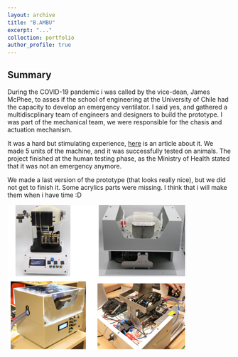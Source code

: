 ```yaml
---
layout: archive
title: "B.AMBU"
excerpt: "..."
collection: portfolio
author_profile: true
---
```


## Summary

During the COVID-19 pandemic i was called by the vice-dean, James McPhee, to asses if the school of engineering at the University of Chile had the capacity to develop an emergency ventilator. I said yes, and gathered a multidiscplinary team of engineers and designers to build the prototype. I was part of the mechanical team, we were responsible for the chasis and actuation mechanism. 

It was a hard but stimulating experience, [here](https://www.uchile.cl/noticias/163147/prototipo-de-ventilador-mecanico-u-chile-entrara-a-fase-de-pilotaje) is an article about it. We made 5 units of the machine, and it was successfully tested on animals. The project finished at the human testing phase, as the Ministry of Health stated that it was not an emergency anymore.

We made a last version of the prototype (that looks really nice), but we did not get to finish it. Some acrylics parts were missing. I think that i will make them when i have time :D

<img src="/images/ambupics.png" width="400">


